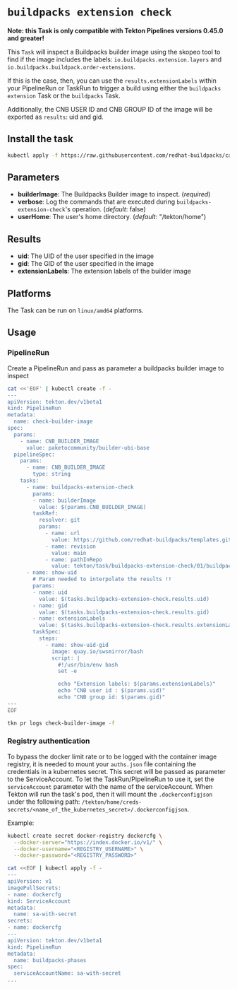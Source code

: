 # `buildpacks extension check`

**Note: this Task is only compatible with Tekton Pipelines versions 0.45.0 and greater!**

This `Task` will inspect a Buildpacks builder image using the skopeo tool
to find if the image includes the labels: `io.buildpacks.extension.layers` and `io.buildpacks.buildpack.order-extensions`.

If this is the case, then, you can use the `results.extensionLabels` within your PipelineRun or TaskRun to
trigger a build using either the `buildpacks extension` Task or the `buildpacks` Task.

Additionally, the CNB USER ID and CNB GROUP ID of the image will be exported as `results`: uid and gid.


## Install the task

```bash
kubectl apply -f https://raw.githubusercontent.com/redhat-buildpacks/catalog/main/tekton/task/buildpacks-extension-check/01/buildpacks-extension-check.yaml
```

## Parameters

* **builderImage**: The Buildpacks Builder image to inspect. (_required_)
* **verbose**: Log the commands that are executed during `buildpacks-extension-check`'s operation. (_default_: false)
* **userHome**: The user's home directory. (_default_: "/tekton/home")

## Results

* **uid**: The UID of the user specified in the image
* **gid**: The GID of the user specified in the image
* **extensionLabels**: The extension labels of the builder image

## Platforms

The Task can be run on `linux/amd64` platforms.

## Usage

### PipelineRun

Create a PipelineRun and pass as parameter a buildpacks builder image to inspect

```bash
cat <<'EOF' | kubectl create -f -
---
apiVersion: tekton.dev/v1beta1
kind: PipelineRun
metadata:
  name: check-builder-image
spec:
  params:
    - name: CNB_BUILDER_IMAGE
      value: paketocommunity/builder-ubi-base
  pipelineSpec:
    params:
      - name: CNB_BUILDER_IMAGE
        type: string
    tasks:
      - name: buildpacks-extension-check
        params:
        - name: builderImage
          value: $(params.CNB_BUILDER_IMAGE)
        taskRef:
          resolver: git
          params:
            - name: url
              value: https://github.com/redhat-buildpacks/templates.git
            - name: revision
              value: main
            - name: pathInRepo
              value: tekton/task/buildpacks-extension-check/01/buildpacks-extension-check.yaml
      - name: show-uid
        # Param needed to interpolate the results !!
        params:
        - name: uid
          value: $(tasks.buildpacks-extension-check.results.uid)
        - name: gid
          value: $(tasks.buildpacks-extension-check.results.gid)
        - name: extensionLabels
          value: $(tasks.buildpacks-extension-check.results.extensionLabels)
        taskSpec:
          steps:
            - name: show-uid-gid
              image: quay.io/swsmirror/bash
              script: |
                #!/usr/bin/env bash
                set -e

                echo "Extension labels: $(params.extensionLabels)"
                echo "CNB user id : $(params.uid)"
                echo "CNB group id: $(params.gid)"
---
EOF

tkn pr logs check-builder-image -f
```

### Registry authentication

To bypass the docker limit rate or to be logged with the container image registry, it is needed to mount your `auths.json` file containing the credentials in a kubernetes secret. This secret will be passed as parameter to the ServiceAccount. To let the TaskRun/PipelineRun to use it, set the `serviceAccount` parameter with the name of the serviceAccount.
When Tekton will run the task's pod, then it will mount the `.dockerconfigjson` under the following path: `/tekton/home/creds-secrets/<name_of_the_kubernetes_secret>/.dockerconfigjson`.

Example:
```bash
kubectl create secret docker-registry dockercfg \
  --docker-server="https://index.docker.io/v1/" \
  --docker-username="<REGISTRY_USERNAME>" \
  --docker-password="<REGISTRY_PASSWORD>"

cat <<EOF | kubectl apply -f -
---  
apiVersion: v1
imagePullSecrets:
- name: dockercfg
kind: ServiceAccount
metadata:
  name: sa-with-secret
secrets:
- name: dockercfg
---
apiVersion: tekton.dev/v1beta1
kind: PipelineRun
metadata:
  name: buildpacks-phases
spec:
  serviceAccountName: sa-with-secret
...  
```